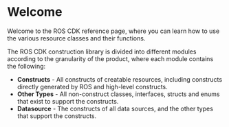 # Welcome

Welcome to the ROS CDK reference page, where you can learn how to use the various resource classes and their functions.

The ROS CDK construction library is divided into different modules according to the granularity of the product, where each module contains the following:

- **Constructs** - All constructs of creatable resources, including constructs directly generated by ROS and high-level constructs.
- **Other Types** - All non-construct classes, interfaces, structs and enums that exist to support the constructs.
- **Datasource** - The constructs of all data sources, and the other types that support the constructs.
